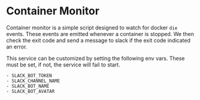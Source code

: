 # Container Monitor

Container monitor is a simple script designed to watch for docker `die` events. These events are emitted whenever a container is stopped. We then check the exit code and send a message to slack if the exit code indicated an error.

This service can be customized by setting the following env vars. These must be set, if not, the service will fail to start.

```
- SLACK_BOT_TOKEN
- SLACK_CHANNEL_NAME
- SLACK_BOT_NAME
- SLACK_BOT_AVATAR
```